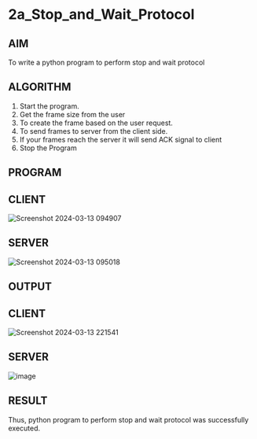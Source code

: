 # 2a_Stop_and_Wait_Protocol
## AIM 
To write a python program to perform stop and wait protocol
## ALGORITHM
1. Start the program.
2. Get the frame size from the user
3. To create the frame based on the user request.
4. To send frames to server from the client side.
5. If your frames reach the server it will send ACK signal to client
6. Stop the Program
## PROGRAM
## CLIENT
![Screenshot 2024-03-13 094907](https://github.com/NAVEEN-2006/2a_Stop_and_Wait_Protocol/assets/152067648/43140816-6a0f-4cee-a425-ff026e3f933c)
## SERVER
![Screenshot 2024-03-13 095018](https://github.com/NAVEEN-2006/2a_Stop_and_Wait_Protocol/assets/152067648/1b07fb51-b719-4f78-ac19-f00a6a3c395d)
## OUTPUT
## CLIENT
![Screenshot 2024-03-13 221541](https://github.com/NAVEEN-2006/2a_Stop_and_Wait_Protocol/assets/152067648/a2595028-990b-446b-85e6-dfd3187d29f7)
## SERVER
![image](https://github.com/NAVEEN-2006/2a_Stop_and_Wait_Protocol/assets/152067648/10a974d0-0343-4581-8856-6074845d6cde)
## RESULT
Thus, python program to perform stop and wait protocol was successfully executed.
